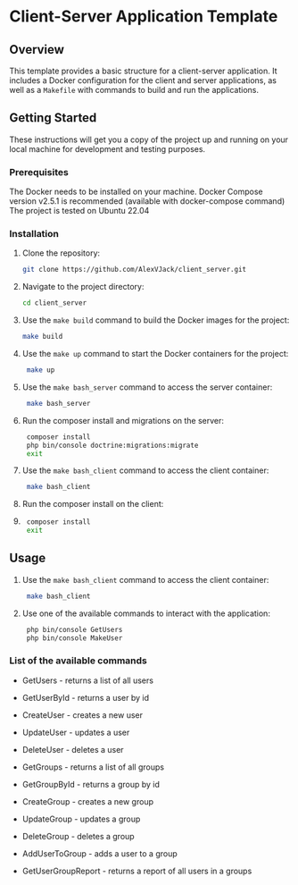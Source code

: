# Client-Server Application Template

## Overview

This template provides a basic structure for a client-server application. It includes a Docker configuration for the client and server applications, as well as a `Makefile` with commands to build and run the applications.

## Getting Started

These instructions will get you a copy of the project up and running on your local machine for development and testing purposes.

### Prerequisites

The Docker needs to be installed on your machine. 
Docker Compose version v2.5.1 is recommended (available with docker-compose command)
The project is tested on Ubuntu 22.04

### Installation

1. Clone the repository:
   ```bash
   git clone https://github.com/AlexVJack/client_server.git
   ```
2. Navigate to the project directory:
   ```bash
   cd client_server
   ```
3. Use the `make build` command to build the Docker images for the project:
   ```bash
   make build
   ```
4. Use the `make up` command to start the Docker containers for the project:
   ```bash
    make up
    ```
5. Use the `make bash_server` command to access the server container:
   ```bash
    make bash_server
    ```
6. Run the composer install and migrations on the server:
   ```bash
    composer install
    php bin/console doctrine:migrations:migrate
    exit
    ```
7. Use the `make bash_client` command to access the client container:
   ```bash
    make bash_client
    ```
8. Run the composer install on the client:
9. ```bash
    composer install
    exit
    ```

## Usage

1. Use the `make bash_client` command to access the client container:
   ```bash
    make bash_client
    ```
2. Use one of the available commands to interact with the application:
   ```bash
    php bin/console GetUsers
    php bin/console MakeUser 
    ```

### List of the available commands

- GetUsers - returns a list of all users
- GetUserById - returns a user by id
- CreateUser - creates a new user
- UpdateUser - updates a user
- DeleteUser - deletes a user

- GetGroups - returns a list of all groups
- GetGroupById - returns a group by id
- CreateGroup - creates a new group
- UpdateGroup - updates a group
- DeleteGroup - deletes a group

- AddUserToGroup - adds a user to a group
- GetUserGroupReport - returns a report of all users in a groups
